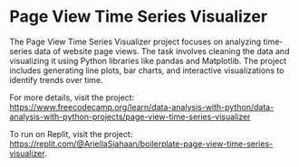 # Page View Time Series Visualizer

The Page View Time Series Visualizer project focuses on analyzing time-series data of website page views. The task involves cleaning the data and visualizing it using Python libraries like pandas and Matplotlib. The project includes generating line plots, bar charts, and interactive visualizations to identify trends over time.

For more details, visit the project: https://www.freecodecamp.org/learn/data-analysis-with-python/data-analysis-with-python-projects/page-view-time-series-visualizer

To run on Replit, visit the project: https://replit.com/@AriellaSiahaan/boilerplate-page-view-time-series-visualizer.
